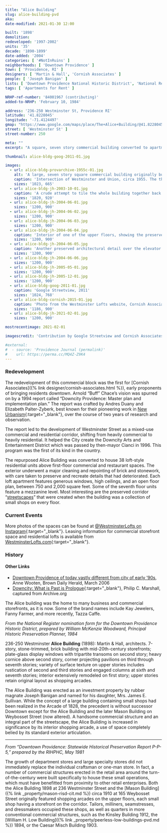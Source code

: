 ```yaml
---
title: "Alice Building"
slug: alice-building-pvd
aka:
date-modified: 2021-01-30 12:00

built: '1898'
demolition: 
redeveloped: '1997-2002'
units: '35'
decade: '1890-1899'
date-added: '2004'
categories: [ '#NotInRuins' ]
neighborhoods: [ 'Downtown Providence' ]
town: [ 'Providence, RI' ]
designers: [ 'Martin & Hall', 'Cornish Associates' ]
people: [ 'Joseph Banigan' ]
lists: [ 'Downtown Providence National Historic District', 'National Register of Historic Places' ]
tags: [ 'Apartments for Rent' ]

NRHP-ref-number: '84001967 (contributing)'
added-to-NRHP: 'February 10, 1984'

address: '236-250 Westminster St, Providence RI'
latitude: '41.8228045'
longitude: '-71.4124497'
gmap: "https://www.google.com/maps/place/The+Alice+Building/@41.8228045,-71.4124497,15z/data=!4m5!3m4!1s0x0:0xa9b1396cf0be82d2!8m2!3d41.8228045!4d-71.4124497"
street: [ 'Westminster St' ]
street-number: 250

meta: ""
excerpt: "A square, seven story commercial building converted to apartments in the early aughts — a frontrunner to the downtown residential boom"

thumbnail: alice-bldg-goog-2011-01.jpg

images:
  - url: alice-bldg-provarchive-1955c-01.jpg
    alt: 'A large, seven story square commercial building originally built to house floors of indoor shopping pavillions. The first two floors have a commercial streetscape design, with more windows than supporting steel, while the remaining five floors are sheated in tan limestone, granite lintels, and a prominant copper cornice'
    caption: 'Intersection of Westminster and Union, circa 1955. The then Peerless building is on the left and the Alice building is on the right. Courtesy the Providence City Archives on Flickr'
    sizes: '1023, 665'
  - url: alice-bldg-jh-2003-10-01.jpg
    caption: 'A crude attempt to tile the whole building together back when digital cameras were a thing and phones with features that auto-stitched photos together didn’t exist'
    sizes: '1820, 920'
  - url: alice-bldg-jh-2004-06-01.jpg
    sizes: '1200, 900'
  - url: alice-bldg-jh-2004-06-02.jpg
    sizes: '1200, 900'
  - url: alice-bldg-jh-2004-06-03.jpg
    sizes: '1200, 900'
  - url: alice-bldg-jh-2004-06-04.jpg
    caption: 'Interior of one of the upper floors, showing the preserved individual storefront designs and surface finishes'
    sizes: '1200, 900'
  - url: alice-bldg-jh-2004-06-05.jpg
    caption: 'Another preserved architectural detail over the elevator bank'
    sizes: '1200, 900'
  - url: alice-bldg-jh-2004-06-06.jpg
    sizes: '1200, 900'
  - url: alice-bldg-jh-2005-05-01.jpg
    sizes: '1200, 900'
  - url: alice-bldg-jh-2005-12-01.jpg
    sizes: '1200, 900'
  - url: alice-bldg-goog-2011-01.jpg
    caption: 'Google Streetview, 2011'
    sizes: '1024, 768'
  - url: alice-bldg-cornish-2015-01.jpg
    caption: 'Photo from the Westminster Lofts website, Cornish Associates'
    sizes: '1186, 900'
  - url: alice-bldg-jh-2021-02-01.jpg
    sizes: '1200, 900'

mostrecentimage: 2021-02-01

imagescredit: 'Contribution by Google Streetview and Cornish Associates'

#external:
#  - source: 'Providence Journal (permalink)'
#    url: https://perma.cc/MQ4Z-Z9K4
---
```


### Redevelopment

The redevelopment of this commercial block was the first for [Cornish Associates]({% link designer/cornish-associates.html %}), early proponents of bringing residents downtown. Arnold “Buff” Chace’s vision was spurred on by a 1994 report called “Downcity Providence: Master plan and implementation plan.” The report was crafted by Andres Duany and Elizabeth Palter-Zyberk, best known for their pioneering work in [New Urbanism](//en.wikipedia.org/wiki/New_Urbanism){:target="_blank"}, over the course of two years of research and observation.

The report led to the development of Westminster Street as a mixed-use commercial and residential corridor, shifting from heavily commercial to heavily residential. It helped the City create the Downcity Arts and Entertainment District which was passed by then-mayor Cianci in 1996. This program was the first of its kind in the country.

The repurposed Alice Building was converted to house 38 loft-style residential units above first-floor commercial and restaurant spaces. The exterior underwent a major cleaning and repointing of brick and stonework, with care taken to preserve and recreate details that had deteriorated. Each loft apartment features generous windows, high ceilings, and an open floor plan, between 750 and 2,000 square feet. Some of the seventh floor units feature a mezzanine level. Most interesting are the preserved corridor “[streetscapes](#photo-alice-bldg-jh-2004-06-02)” that were created when the building was a collection of small shops on every floor.


### Current Events

More photos of the spaces can be found at [@WestminsterLofts on Instagram](//www.instagram.com/westminsterlofts/){:target="_blank"}. Leasing information for commercial storefront space and residential lofts is available from [WestminsterLofts.com](//westminsterlofts.com){:target="_blank"}.


### History

#### Other Links

+ [Downtown Providence of today vastly different from city of early ’90s](//www.browndailyherald.com/2006/03/13/downtown-providence-of-today-vastly-different-from-city-of-early-90s/), Anne Wooten, Brown Daily Herald, March 2006
+ [Downcity: What is Past is Prologue](//web.archive.org/web/20090608132510/http://philipmarshall.net/providence/downcity.htm){:target="_blank"}, Philip C. Marshall, captured from Archive.org

The Alice building was the home to many business and commercial storefronts, as it is now. Some of the brand names include Kay Jewelers, Fanny Farmer, and more recently, Tazza Caffe.

_From the National Register nomination form for the Downtown Providence Historic District, prepared by William McKenzie Woodward, Principal Historic Preservation Planner, 1984_

236-250 Westminster **Alice Building** (1898): Martin & Hall, architects. 7-story, stone-trimmed, brick building with mid-20th-century storefronts; plate-glass display windows with tripartite transoms on second story; heavy cornice above second story, corner projecting pavilions on third through seventh stories; variety of surface texture on upper stories includes rustication of second and third stories and engaged columns at sixth and seventh stories; interior extensively remodeled on first story; upper stories retain original layout as shopping arcades.

The Alice Building was erected as an investment property by rubber magnate Joseph Banigan and named for his daughter, Mrs. James E. Sullivan. While the concept of a large building containing small shops had been realized in the Arcade of 1828, the precedent is without successor Downtown except for the Alice Building and the later Mason Building on Weybosset Street (now altered). A handsome commercial structure and an integral part of the streetscape, the Alice Building is increased in significance by its interior shopping arcade, a use of space completely belied by its standard exterior articulation.

***

_From “Downtown Providence: Statewide Historical Preservation Report P-P-5,” prepared by the RIHPHC, May 1981_

The growth of department stores and large specialty stores did not immediately replace the individual craftsman or one-man store. In fact, a number of commercial structures erected in the retail area around the turn-of-the-century were built specifically to house these small operations, which must have benefitted from proximity to other retail enterprises. Both the Alice Building 1898 at 236 Westminster Street and the [Mason Building]({% link _property/mason-risd-cit.md %}) circa 1910 at 165 Weybosset Street originally featured shopping arcades on the upper floors, each small shop having a storefront on the corridor. Tailors, milliners, seamstresses, and dressmakers occupied these shops, as well as quarters in more conventional commercial structures, such as the Kinsley Building 1912, the [William H. Low Building]({% link _property/peerless-low-buildings-pvd.md %}) 1894, or the Caesar Misch Building 1903.
